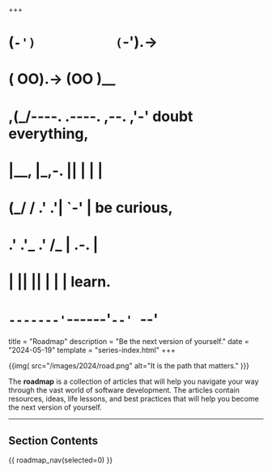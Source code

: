 +++
#   (`-')           (`-').->
#   ( OO).->        (OO )__
# ,(_/----. .----. ,--. ,'-' doubt everything,
# |__,    |\_,-.  ||  | |  |
#  (_/   /    .' .'|  `-'  | be curious,
#  .'  .'_  .'  /_ |  .-.  |
# |       ||      ||  | |  | learn.
# `-------'`------'`--' `--'

title = "Roadmap"
description = "Be the next version of yourself."
date = "2024-05-19"
template = "series-index.html"
+++

{{img(
  src="/images/2024/road.png"
  alt="It is the path that matters."
)}}

The **roadmap** is a collection of articles that will help you navigate your way 
through the vast world of software development. The articles contain resources,
ideas, life lessons, and best practices that will help you become the next
version of yourself.

--------

## Section Contents

{{ roadmap_nav(selected=0) }}
